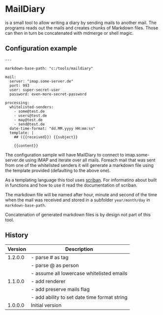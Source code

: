 # MailDiary

is a small tool to allow writing a diary by sending mails to another mail. The programs reads out the mails
and creates chunks of Markdown files. Those can then in turn be concatenated with mdmerge or shell magic.

## Configuration example

    ---
    
    markdown-base-path: "c:/tools/maildiary"
    
    mail:
      server: "imap.some-server.de"
      port: 993
      user: super-secret-user
      password: even-more-secret-password
    
    processing:
      whitelisted-senders:
        - some@test.de
        - users@test.de
        - may@test.de
        - send@test.de
      date-time-format: "dd.MM.yyyy HH:mm:ss"
      template: |
        ## ({{received}}) {{subject}}
        
        {{content}}

The configuration sample will have MailDiary to connect to imap.some-server.de using IMAP and iterate over all mails. Foreach mail that was sent from one of the whitelisted senders it will generate a markdown file using the template provided (defaulting to the above one).

As a templating language this tool uses [scriban](https://github.com/lunet-io/scriban). For informatino about built in functions and how to use it read the documentation of scriban.

The markdown file will be named after hour, minute and second of the time when the mail was received and stored in a subfolder `year/month/day` in `markdown-base-path`.

Concatenation of generated markdown files is by design not part of this tool.

## History

|Version|Description|
|---|---|
|1.2.0.0|- parse # as tag|
||- parse @ as person|
||- assume all lowercase whitelisted emails|
|1.1.0.0|- add renderer|
||- add preserve mails flag|
||- add ability to set date time format string|
|1.0.0.0|Initial version|
